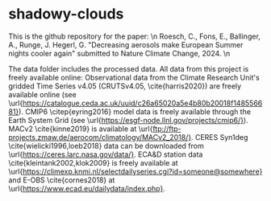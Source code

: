 # shadowy-clouds

This is the github repository for the paper: \n
Roesch, C., Fons, E., Ballinger, A., Runge, J. Hegerl, G. "Decreasing aerosols make European Summer nights cooler again" submitted to Nature Climate Change, 2024. \n

The data folder includes the processed data. All data from this project is freely available online: Observational data from the Climate Research Unit's gridded Time Series v4.05 (CRUTSv4.05, \cite{harris2020}) are freely available online (see \url{https://catalogue.ceda.ac.uk/uuid/c26a65020a5e4b80b20018f148556681}). CMIP6 \citep{eyring2016} model data is freely available through the Earth System Grid (see \url{https://esgf-node.llnl.gov/projects/cmip6/}). MACv2 \cite{kinne2019} is available at \url{ftp://ftp-projects.zmaw.de/aerocom/climatology/MACv2_2018/}. CERES Syn1deg \cite{wielicki1996,loeb2018} data can be downloaded from \url{https://ceres.larc.nasa.gov/data/}. ECA\&D station data \cite{kleintank2002,klok2009} is freely available at \url{https://climexp.knmi.nl/selectdailyseries.cgi?id=someone@somewhere} and E-OBS \cite{cornes2018} at \url{https://www.ecad.eu/dailydata/index.php}. 
